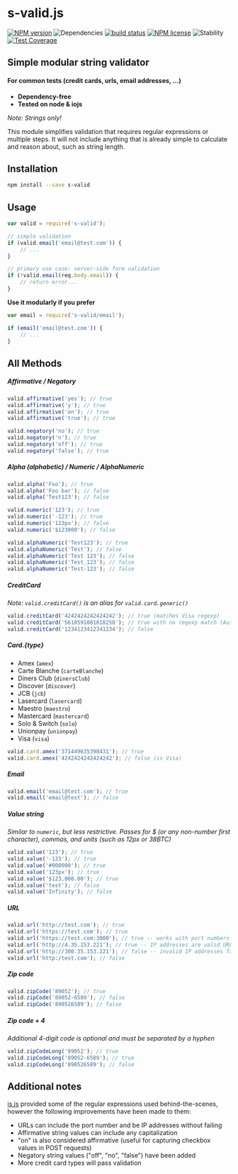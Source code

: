 # s-valid.js

[![NPM version](https://img.shields.io/npm/v/s-valid.svg)](https://www.npmjs.com/package/s-valid) ![Dependencies](https://img.shields.io/david/sebastiansandqvist/s-valid.svg) [![build status](http://img.shields.io/travis/sebastiansandqvist/s-valid.svg)](https://travis-ci.org/sebastiansandqvist/s-valid) [![NPM license](https://img.shields.io/npm/l/s-valid.svg)](https://www.npmjs.com/package/s-valid) ![Stability](https://img.shields.io/badge/stability-stable-green.svg) [![Test Coverage](https://codeclimate.com/github/sebastiansandqvist/s-valid/badges/coverage.svg)](https://codeclimate.com/github/sebastiansandqvist/s-valid)

## Simple modular string validator
#### For common tests (credit cards, urls, email addresses, ...)
* **Dependency-free**
* **Tested on node & iojs**

*Note: Strings only!*

This module simplifies validation that requires regular expressions or multiple steps. It will not include anything that is already simple to calculate and reason about, such as string length.

## Installation
```bash
npm install --save s-valid
```

## Usage
```javascript
var valid = require('s-valid');

// simple validation
if (valid.email('email@test.com')) {
	// ...
}

// primary use case: server-side form validation
if (!valid.email(req.body.email)) {
	// return error...
}
```
**Use it modularly if you prefer**
```javascript
var email = require('s-valid/email');

if (email('email@test.com')) {
	// ...
}
```

## All Methods

##### Affirmative / Negatory
```javascript
valid.affirmative('yes'); // true
valid.affirmative('y'); // true
valid.affirmative('on'); // true
valid.affirmative('true'); // true

valid.negatory('no'); // true
valid.negatory('n'); // true
valid.negatory('off'); // true
valid.negatory('false'); // true
```

##### Alpha (alphabetic) / Numeric / AlphaNumeric
```javascript
valid.alpha('Foo'); // true
valid.alpha('Foo bar'); // false
valid.alpha('Test123'); // false

valid.numeric('123'); // true
valid.numeric('-123'); // true
valid.numeric('123px'); // false
valid.numeric('$123000'); // false

valid.alphaNumeric('Test123'); // true
valid.alphaNumeric('Tést'); // false
valid.alphaNumeric('Test 123'); // false
valid.alphaNumeric('Test_123'); // false
valid.alphaNumeric('Test-123'); // false
```

##### CreditCard
*Note: `valid.creditCard()` is an alias for `valid.card.generic()`*
```javascript
valid.creditCard('4242424242424242'); // true (matches Visa regexp)
valid.creditCard('5610591081018250'); // true with no regexp match (Australian Bankcard)
valid.creditCard('1234123412341234'); // false
```

##### Card.{type}
* Amex (`amex`)
* Carte Blanche (`carteBlanche`)
* Diners Club (`dinersClub`)
* Discover (`discover`)
* JCB (`jcb`)
* Lasercard (`lasercard`)
* Maestro (`maestro`)
* Mastercard (`mastercard`)
* Solo & Switch (`solo`)
* Unionpay (`unionpay`)
* Visa (`visa`)

```javascript
valid.card.amex('371449635398431'); // true
valid.card.amex('4242424242424242'); // false (is Visa)
```

##### Email
```javascript
valid.email('email@test.com'); // true
valid.email('email@test'); // false
```

##### Value string
*Similar to `numeric`, but less restrictive. Passes for $ (or any non-number first character), commas, and units (such as 12px or 38BTC)*
```javascript
valid.value('123'); // true
valid.value('-123'); // true
valid.value('#000000'); // true
valid.value('123px'); // true
valid.value('$123,000.00'); // true
valid.value('test'); // false
valid.value('Infinity'); // false
```

##### URL
```javascript
valid.url('http://test.com'); // true
valid.url('https://test.com'); // true
valid.url('https://test.com:3000'); // true -- works with port numbers
valid.url('http://4.35.153.221'); // true -- IP addresses are valid URLs
valid.url('http://300.35.153.221'); // false -- invalid IP addresses fail
valid.url('http:/test.com'); // false
```

##### Zip code
```javascript
valid.zipCode('89052'); // true
valid.zipCode('89052-6589'); // false
valid.zipCode('890526589'); // false
```

##### Zip code + 4
*Additional 4-digit code is optional and must be separated by a hyphen*
```javascript
valid.zipCodeLong('89052'); // true
valid.zipCodeLong('89052-6589'); // true
valid.zipCodeLong('890526589'); // false
```


## Additional notes
[is.js](https://github.com/arasatasaygin/is.js) provided some of the regular expressions used behind-the-scenes, however the following improvements have been made to them:

- URLs can include the port number and be IP addresses without failing
- Affirmative string values can include any capitalization
- "on" is also considered affirmative (useful for capturing checkbox values in POST requests)
- Negatory string values ("off", "no", "false") have been added
- More credit card types will pass validation
